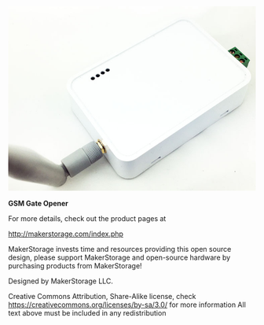 
![GSM Gate Opener](gsm_gate_opener.jpg)


**GSM Gate Opener**

For more details, check out the product pages at

http://makerstorage.com/index.php


MakerStorage invests time and resources providing this open source design, please support MakerStorage and open-source hardware by purchasing products from MakerStorage!

Designed by MakerStorage LLC.


Creative Commons Attribution, Share-Alike license, check https://creativecommons.org/licenses/by-sa/3.0/ for more information All text above must be included in any redistribution